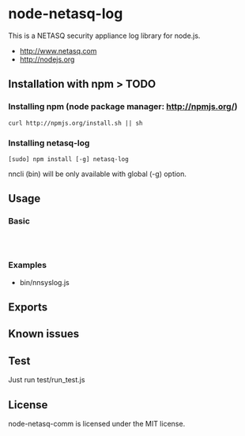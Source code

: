 # node-netasq-log

This is a NETASQ security appliance log library for node.js.

* http://www.netasq.com
* http://nodejs.org

## Installation with npm > TODO
### Installing npm (node package manager: http://npmjs.org/)

```
curl http://npmjs.org/install.sh || sh	
```

### Installing netasq-log

```
[sudo] npm install [-g] netasq-log
```
nncli (bin) will be only available with global (-g) option.


## Usage
### Basic 
```javascript
                                
		
```

### Examples
* bin/nnsyslog.js

## Exports 

## Known issues


## Test
Just run test/run_test.js


## License
node-netasq-comm is licensed under the MIT license.